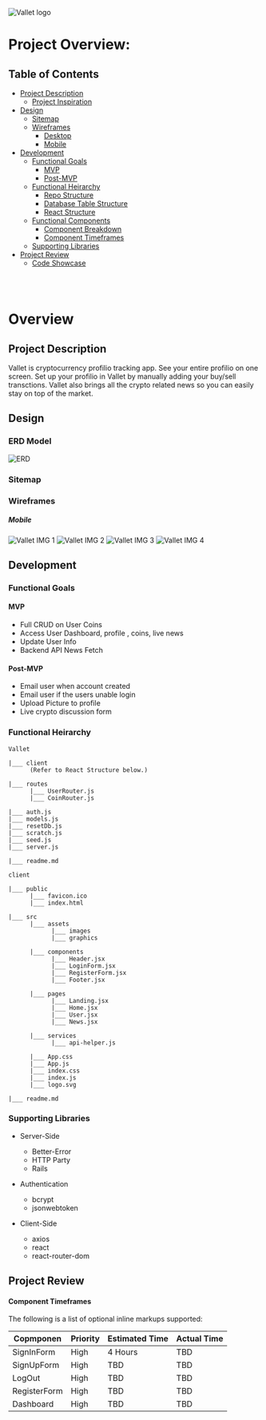 ![Vallet logo](https://i.imgur.com/7cE6IH7.png)

# Project Overview:

## Table of Contents
- [Project Description](#project-description)
  - [Project Inspiration](#project-inspiration)
- [Design](#design)
  - [Sitemap](#sitemap)
  - [Wireframes](#wireframes)
    - [Desktop](#desktop)
    - [Mobile](#mobile)
- [Development](#development)
  - [Functional Goals](#functional-goals)
    - [MVP](#mvp)
    - [Post-MVP](#post-mvp)
  - [Functional Heirarchy](#functional-heirarchy)
    - [Repo Structure](#repo-structure)
    - [Database Table Structure](#express-database-structure)
    - [React Structure](#react-structure)
  - [Functional Components](#functional-components)
    - [Component Breakdown](#component-breakdown)
    - [Component Timeframes](#component-timeframes)
  - [Supporting Libraries](#supporting-libraries)
- [Project Review](#project-review)
  - [Code Showcase](#code-showcase)

<br>
<br>


# Overview

## Project Description
Vallet is cryptocurrency profilio tracking app. See your entire profilio on one screen. Set up your profilio in Vallet by manually adding your buy/sell transctions. Vallet also brings all the crypto related news so you can easily stay on top of the market. 

## Design


### ERD Model

![ERD](https://i.imgur.com/YzGOWLo.png)

### Sitemap

### Wireframes

##### Mobile
![Vallet IMG 1](https://i.imgur.com/ZRIteRC.png)
![Vallet IMG 2](https://i.imgur.com/TKaxhPy.png)
![Vallet IMG 3](https://i.imgur.com/o99FNKC.png)
![Vallet IMG 4](https://i.imgur.com/bys7JB2.png)

## Development

### Functional Goals

#### MVP
* Full CRUD on User Coins
* Access User Dashboard, profile , coins, live news
* Update User Info
* Backend API News Fetch 

#### Post-MVP
* Email user when account created
* Email user if the users unable login 
* Upload Picture to profile
* Live crypto discussion form

### Functional Heirarchy

```
Vallet

|___ client
      (Refer to React Structure below.)
      
|___ routes
      |___ UserRouter.js
      |___ CoinRouter.js

|___ auth.js
|___ models.js
|___ resetDb.js
|___ scratch.js
|___ seed.js
|___ server.js

|___ readme.md
```


```
client

|___ public
      |___ favicon.ico
      |___ index.html

|___ src
      |___ assets
            |___ images
            |___ graphics
            
      |___ components
            |___ Header.jsx
            |___ LoginForm.jsx
            |___ RegisterForm.jsx
            |___ Footer.jsx

      |___ pages
            |___ Landing.jsx
            |___ Home.jsx
            |___ User.jsx
            |___ News.jsx

      |___ services
            |___ api-helper.js

      |___ App.css
      |___ App.js
      |___ index.css
      |___ index.js
      |___ logo.svg

|___ readme.md

```

### Supporting Libraries
* Server-Side
	* Better-Error 
	* HTTP Party
	* Rails
	
* Authentication
	* bcrypt
	* jsonwebtoken
	
* Client-Side
	* axios
	* react
	* react-router-dom
	  
## Project Review


<!--clickable: <n95babu@gmail.com>  -->


#### Component Timeframes

The following is a list of optional inline markups supported:

Copmponen	  | Priority  | Estimated Time  | Actual Time|
------------|-----------|-----------------|------------
SignInForm  | High 		 | 4 Hours	      | TBD      |
SignUpForm  |	 High		|	TBD				| TBD         |
LogOut      |	 High		|	TBD				| TBD     |
RegisterForm| High    | TBD				| TBD     |
Dashboard   | High    | TBD				| TBD     |



<br>
<br>



